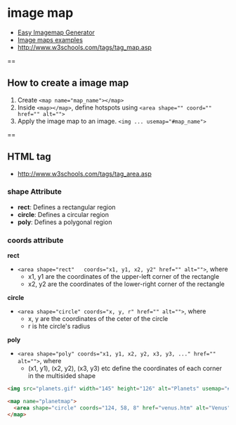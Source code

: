 # image map

- [Easy Imagemap Generator](http://imagemap-generator.dariodomi.de/)
- [Image maps examples](https://www.google.com/search?q=image+maps+example)
- http://www.w3schools.com/tags/tag_map.asp

==

## How to create a image map

1. Create `<map name="map_name"></map>`
2. Inside `<map></map>`, define hotspots using `<area shape="" coord=""  href="" alt="">`
3. Apply the image map to an image. `<img ... usemap="#map_name">` 

==

## HTML <area> tag

- http://www.w3schools.com/tags/tag_area.asp

### shape Attribute
- **rect**:   Defines a rectangular region
- **circle**: Defines a circular region
- **poly**:   Defines a polygonal region

### coords attribute
**rect**
- `<area shape="rect"   coords="x1, y1, x2, y2" href="" alt="">`, where
    + x1, y1 are the coordinates of the upper-left corner of the rectangle
    + x2, y2 are the coordinates of the lower-right corner of the rectangle

**circle**
- `<area shape="circle" coords="x, y, r" href="" alt="">`, where
    + x, y are the coordinates of the ceter of the circle
    + r is hte circle's radius

**poly**
- `<area shape="poly" coords="x1, y1, x2, y2, x3, y3, ..." href="" alt="">`, where
    + (x1, y1), (x2, y2), (x3, y3) etc define the coordinates of each corner in the multisided shape

```html
<img src="planets.gif" width="145" height="126" alt="Planets" usemap="#planetmap">

<map name="planetmap">
  <area shape="circle" coords="124, 58, 8" href="venus.htm" alt="Venus">
</map>
```
